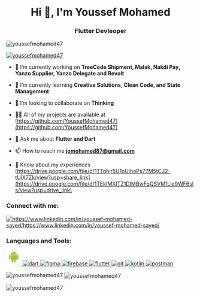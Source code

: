 <h1 align="center">Hi 👋, I'm Youssef Mohamed</h1>
<h3 align="center">Flutter Devleoper</h3>

<p align="left"> <img src="https://komarev.com/ghpvc/?username=youssefmohamed47&label=Profile%20views&color=0e75b6&style=flat" alt="youssefmohamed47" /> </p>

<p align="left"> <a href="https://github.com/ryo-ma/github-profile-trophy"><img src="https://github-profile-trophy.vercel.app/?username=youssefmohamed47" alt="youssefmohamed47" /></a> </p>

- 🔭 I’m currently working on **TreeCode Shipment, Malak, Nakdi Pay, Yanzo Supplier, Yanzo Delegate and Revolt**

- 🌱 I’m currently learning **Creative Solutions, Clean Code, and State Management**

- 👯 I’m looking to collaborate on **Thinking**

- 👨‍💻 All of my projects are available at [https://github.com/YoussefMohamed47](https://github.com/YoussefMohamed47)

- 💬 Ask me about **Flutter and Dart**

- 📫 How to reach me **jomohamed87@gmail.com**

- 📄 Know about my experiences [https://drive.google.com/file/d/1TTqhjr5U1oUihoPs77M5tCJ2-tUlX7Zk/view?usp=share_link](https://drive.google.com/file/d/1TEkIMXITZ1DIMBwFgQSVMfLle9WF6sls/view?usp=drive_link)

<h3 align="left">Connect with me:</h3>
<p align="left">
<a href="https://www.linkedin.com/in/youssef-mohamed-sayed/" target="blank"><img align="center" src="https://raw.githubusercontent.com/rahuldkjain/github-profile-readme-generator/master/src/images/icons/Social/linked-in-alt.svg" alt="https://www.linkedin.com/in/youssef-mohamed-sayed/https://www.linkedin.com/in/youssef-mohamed-sayed/" height="30" width="40" /></a>
</p>

<h3 align="left">Languages and Tools:</h3>
<p align="left"> <a href="https://developer.android.com" target="_blank" rel="noreferrer"> <img src="https://raw.githubusercontent.com/devicons/devicon/master/icons/android/android-original-wordmark.svg" alt="android" width="40" height="40"/> </a> <a href="https://dart.dev" target="_blank" rel="noreferrer"> <img src="https://www.vectorlogo.zone/logos/dartlang/dartlang-icon.svg" alt="dart" width="40" height="40"/> </a> <a href="https://www.figma.com/" target="_blank" rel="noreferrer"> <img src="https://www.vectorlogo.zone/logos/figma/figma-icon.svg" alt="figma" width="40" height="40"/> </a> <a href="https://firebase.google.com/" target="_blank" rel="noreferrer"> <img src="https://www.vectorlogo.zone/logos/firebase/firebase-icon.svg" alt="firebase" width="40" height="40"/> </a> <a href="https://flutter.dev" target="_blank" rel="noreferrer"> <img src="https://www.vectorlogo.zone/logos/flutterio/flutterio-icon.svg" alt="flutter" width="40" height="40"/> </a> <a href="https://git-scm.com/" target="_blank" rel="noreferrer"> <img src="https://www.vectorlogo.zone/logos/git-scm/git-scm-icon.svg" alt="git" width="40" height="40"/> </a> <a href="https://kotlinlang.org" target="_blank" rel="noreferrer"> <img src="https://www.vectorlogo.zone/logos/kotlinlang/kotlinlang-icon.svg" alt="kotlin" width="40" height="40"/> </a> <a href="https://postman.com" target="_blank" rel="noreferrer"> <img src="https://www.vectorlogo.zone/logos/getpostman/getpostman-icon.svg" alt="postman" width="40" height="40"/> </a> </p>

<p><img align="left" src="https://github-readme-stats.vercel.app/api/top-langs?username=youssefmohamed47&show_icons=true&locale=en&layout=compact" alt="youssefmohamed47" /></p>

<p>&nbsp;<img align="center" src="https://github-readme-stats.vercel.app/api?username=youssefmohamed47&show_icons=true&locale=en" alt="youssefmohamed47" /></p>

<p><img align="center" src="https://github-readme-streak-stats.herokuapp.com/?user=youssefmohamed47&" alt="youssefmohamed47" /></p>

